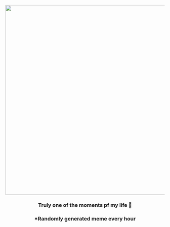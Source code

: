 <p align="center">
        <img src="https://i.redd.it/l6xgeq2k0gg91.gif" width="600" height="600">
        </p>
        <h3 align="center">Truly one of the moments pf my life 🍞</h3>
        <h3 align="center">*Randomly generated meme every hour</h3>
    